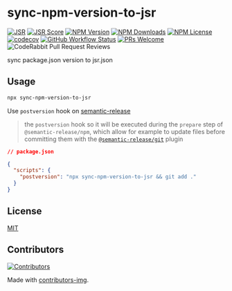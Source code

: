 # sync-npm-version-to-jsr

[![JSR](https://jsr.io/badges/@nm/sync-npm-version-to-jsr)](https://jsr.io/@nm/sync-npm-version-to-jsr)
[![JSR Score](https://jsr.io/badges/@nm/sync-npm-version-to-jsr/score)](https://jsr.io/@nm/sync-npm-version-to-jsr)
[![NPM Version](https://img.shields.io/npm/v/sync-npm-version-to-jsr)](https://www.npmjs.com/package/sync-npm-version-to-jsr)
[![NPM Downloads](https://img.shields.io/npm/dm/sync-npm-version-to-jsr)](https://www.npmjs.com/package/sync-npm-version-to-jsr)
[![NPM License](https://img.shields.io/npm/l/sync-npm-version-to-jsr)](https://github.com/node-modules/sync-npm-version-to-jsr/blob/master/LICENSE)
[![codecov](https://codecov.io/gh/node-modules/sync-npm-version-to-jsr/branch/master/graph/badge.svg)](https://codecov.io/gh/node-modules/sync-npm-version-to-jsr)
[![GitHub Workflow Status](https://img.shields.io/github/actions/workflow/status/node-modules/sync-npm-version-to-jsr/ci.yml?branch=master)](https://github.com/node-modules/sync-npm-version-to-jsr/actions/workflows/ci.yml?query=branch%3Amaster)
[![PRs Welcome](https://img.shields.io/badge/PRs-welcome-brightgreen.svg?style=flat-square)](https://makeapullrequest.com)
![CodeRabbit Pull Request Reviews](https://img.shields.io/coderabbit/prs/github/node-modules/sync-npm-version-to-jsr)

sync package.json version to jsr.json

## Usage

```bash
npx sync-npm-version-to-jsr
```

Use `postversion` hook on [semantic-release](https://github.com/semantic-release/semantic-release/blob/fdc35bda3c00a5ae79234ea4e2e6ed05ef4ac501/docs/support/FAQ.md?plain=1#L61)

> the `postversion` hook so it will be executed during the `prepare` step of `@semantic-release/npm`, which allow for example to update files before committing them with the [`@semantic-release/git`](https://github.com/semantic-release/git) plugin

```json
// package.json

{
  "scripts": {
    "postversion": "npx sync-npm-version-to-jsr && git add ."
  }
}
```

## License

[MIT](./LICENSE)

## Contributors

[![Contributors](https://contrib.rocks/image?repo=node-modules/sync-npm-version-to-jsr)](https://github.com/node-modules/sync-npm-version-to-jsr/graphs/contributors)

Made with [contributors-img](https://contrib.rocks).
